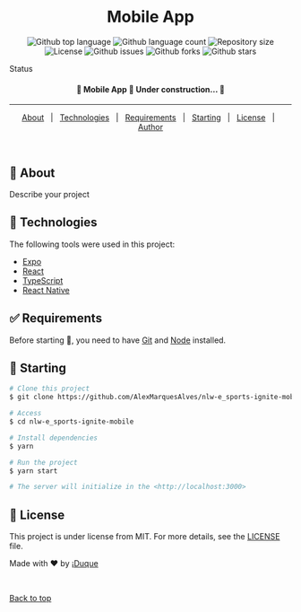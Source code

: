 <div align="center" id="top"> 
  <!-- <img src="./.github/app.gif" alt="Ignite" /> -->

&#xa0;

  <!-- <a href="https://ignite.netlify.app">Demo</a> -->
</div>

<h1 align="center">Mobile App</h1>

<p align="center">
  <img alt="Github top language" src="https://img.shields.io/github/languages/top/AlexMarquesAlves/nlw-e_sports-ignite-mobile?color=9A35FF">

  <img alt="Github language count" src="https://img.shields.io/github/languages/count/AlexMarquesAlves/nlw-e_sports-ignite-mobile?color=9A35FF">

  <img alt="Repository size" src="https://img.shields.io/github/repo-size/AlexMarquesAlves/nlw-e_sports-ignite-mobile?color=9A35FF">

  <img alt="License" src="https://img.shields.io/github/license/AlexMarquesAlves/nlw-e_sports-ignite-mobile?color=9A35FF">

  <img alt="Github issues" src="https://img.shields.io/github/issues/AlexMarquesAlves/nlw-e_sports-ignite-mobile?color=9A35FF" />

  <img alt="Github forks" src="https://img.shields.io/github/forks/AlexMarquesAlves/nlw-e_sports-ignite-mobile?color=9A35FF" />

  <img alt="Github stars" src="https://img.shields.io/github/stars/AlexMarquesAlves/nlw-e_sports-ignite-mobile?color=9A35FF" />
</p>

Status

<h4 align="center">
	🚧 Mobile App 🚀 Under construction...  🚧
</h4>

<hr>

<p align="center">
  <a href="#dart-about">About</a> &#xa0; | &#xa0; 
  <!-- <a href="#sparkles-features">Features</a> &#xa0; | &#xa0; -->
  <a href="#rocket-technologies">Technologies</a> &#xa0; | &#xa0;
  <a href="#white_check_mark-requirements">Requirements</a> &#xa0; | &#xa0;
  <a href="#checkered_flag-starting">Starting</a> &#xa0; | &#xa0;
  <a href="#memo-license">License</a> &#xa0; | &#xa0;
  <a href="https://github.com/AlexMarquesAlves" target="_blank">Author</a>
</p>

<br>

## :dart: About

Describe your project

<!-- ## :sparkles: Features

:heavy_check_mark: Feature 1;\
:heavy_check_mark: Feature 2;\
:heavy_check_mark: Feature 3; -->

## :rocket: Technologies

The following tools were used in this project:

- [Expo](https://expo.io/)
- [React](https://pt-br.reactjs.org/)
- [TypeScript](https://www.typescriptlang.org/)
- [React Native](https://reactnative.dev/)

## :white_check_mark: Requirements

Before starting :checkered_flag:, you need to have [Git](https://git-scm.com) and [Node](https://nodejs.org/en/) installed.

## :checkered_flag: Starting

```bash
# Clone this project
$ git clone https://github.com/AlexMarquesAlves/nlw-e_sports-ignite-mobile

# Access
$ cd nlw-e_sports-ignite-mobile

# Install dependencies
$ yarn

# Run the project
$ yarn start

# The server will initialize in the <http://localhost:3000>
```

## :memo: License

This project is under license from MIT. For more details, see the [LICENSE](LICENSE.md) file.

Made with :heart: by <a href="https://github.com/AlexMarquesAlves" target="_blank">¡Duque</a>

&#xa0;

<a href="#top">Back to top</a>
